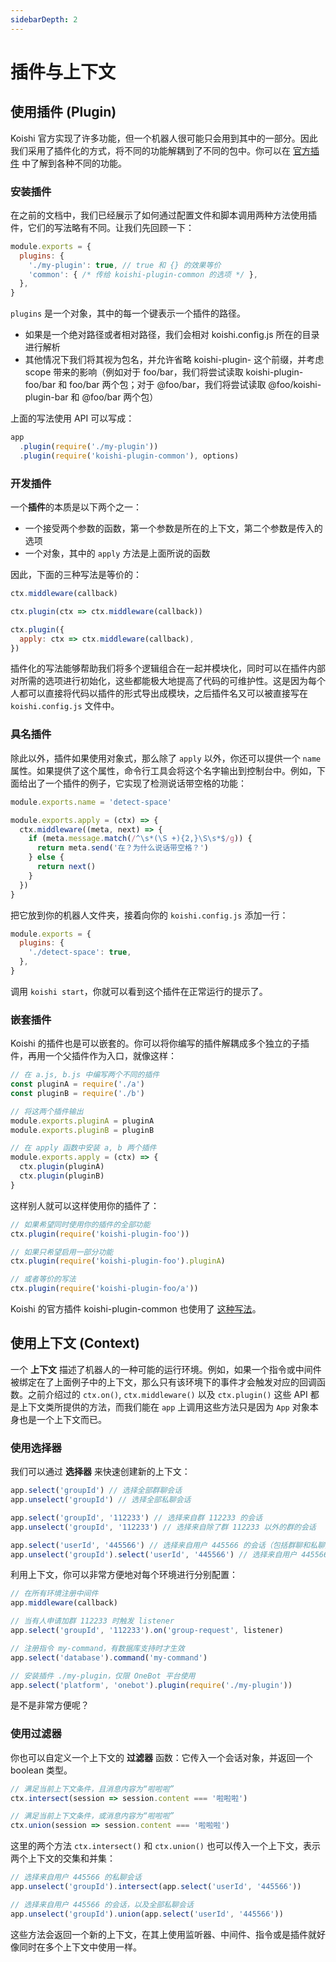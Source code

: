 ```yaml
---
sidebarDepth: 2
---
```


# 插件与上下文

## 使用插件 (Plugin)

Koishi 官方实现了许多功能，但一个机器人很可能只会用到其中的一部分。因此我们采用了插件化的方式，将不同的功能解耦到了不同的包中。你可以在 [官方插件](../plugins/index.md) 中了解到各种不同的功能。

### 安装插件

在之前的文档中，我们已经展示了如何通过配置文件和脚本调用两种方法使用插件，它们的写法略有不同。让我们先回顾一下：

```js koishi.config.js
module.exports = {
  plugins: {
    './my-plugin': true, // true 和 {} 的效果等价
    'common': { /* 传给 koishi-plugin-common 的选项 */ },
  },
}
```

`plugins` 是一个对象，其中的每一个键表示一个插件的路径。

- 如果是一个绝对路径或者相对路径，我们会相对 koishi.config.js 所在的目录进行解析
- 其他情况下我们将其视为包名，并允许省略 koishi-plugin- 这个前缀，并考虑 scope 带来的影响（例如对于 foo/bar，我们将尝试读取 koishi-plugin-foo/bar 和 foo/bar 两个包；对于 @foo/bar，我们将尝试读取 @foo/koishi-plugin-bar 和 @foo/bar 两个包）

上面的写法使用 API 可以写成：

```js index.js
app
  .plugin(require('./my-plugin'))
  .plugin(require('koishi-plugin-common'), options)
```

### 开发插件

一个**插件**的本质是以下两个之一：

- 一个接受两个参数的函数，第一个参数是所在的上下文，第二个参数是传入的选项
- 一个对象，其中的 `apply` 方法是上面所说的函数

因此，下面的三种写法是等价的：

```js
ctx.middleware(callback)

ctx.plugin(ctx => ctx.middleware(callback))

ctx.plugin({
  apply: ctx => ctx.middleware(callback),
})
```

插件化的写法能够帮助我们将多个逻辑组合在一起并模块化，同时可以在插件内部对所需的选项进行初始化，这些都能极大地提高了代码的可维护性。这是因为每个人都可以直接将代码以插件的形式导出成模块，之后插件名又可以被直接写在 `koishi.config.js` 文件中。

### 具名插件

除此以外，插件如果使用对象式，那么除了 `apply` 以外，你还可以提供一个 `name` 属性。如果提供了这个属性，命令行工具会将这个名字输出到控制台中。例如，下面给出了一个插件的例子，它实现了检测说话带空格的功能：

```js detect-space.js
module.exports.name = 'detect-space'

module.exports.apply = (ctx) => {
  ctx.middleware((meta, next) => {
    if (meta.message.match(/^\s*(\S +){2,}\S\s*$/g)) {
      return meta.send('在？为什么说话带空格？')
    } else {
      return next()
    }
  })
}
```

把它放到你的机器人文件夹，接着向你的 `koishi.config.js` 添加一行：

```js koishi.config.js
module.exports = {
  plugins: {
    './detect-space': true,
  },
}
```

调用 `koishi start`，你就可以看到这个插件在正常运行的提示了。

### 嵌套插件

Koishi 的插件也是可以嵌套的。你可以将你编写的插件解耦成多个独立的子插件，再用一个父插件作为入口，就像这样：

```js koishi-plugin-foo/index.js
// 在 a.js, b.js 中编写两个不同的插件
const pluginA = require('./a')
const pluginB = require('./b')

// 将这两个插件输出
module.exports.pluginA = pluginA
module.exports.pluginB = pluginB

// 在 apply 函数中安装 a, b 两个插件
module.exports.apply = (ctx) => {
  ctx.plugin(pluginA)
  ctx.plugin(pluginB)
}
```

这样别人就可以这样使用你的插件了：

```js
// 如果希望同时使用你的插件的全部功能
ctx.plugin(require('koishi-plugin-foo'))

// 如果只希望启用一部分功能
ctx.plugin(require('koishi-plugin-foo').pluginA)

// 或者等价的写法
ctx.plugin(require('koishi-plugin-foo/a'))
```

Koishi 的官方插件 koishi-plugin-common 也使用了 [这种写法](https://github.com/koishijs/koishi/blob/master/packages/plugin-common/src/index.ts)。

## 使用上下文 (Context)

一个 **上下文** 描述了机器人的一种可能的运行环境。例如，如果一个指令或中间件被绑定在了上面例子中的上下文，那么只有该环境下的事件才会触发对应的回调函数。之前介绍过的 `ctx.on()`, `ctx.middleware()` 以及 `ctx.plugin()` 这些 API 都是上下文类所提供的方法，而我们能在 `app` 上调用这些方法只是因为 `App` 对象本身也是一个上下文而已。

### 使用选择器

我们可以通过 **选择器** 来快速创建新的上下文：

```js
app.select('groupId') // 选择全部群聊会话
app.unselect('groupId') // 选择全部私聊会话

app.select('groupId', '112233') // 选择来自群 112233 的会话
app.unselect('groupId', '112233') // 选择来自除了群 112233 以外的群的会话

app.select('userId', '445566') // 选择来自用户 445566 的会话（包括群聊和私聊）
app.unselect('groupId').select('userId', '445566') // 选择来自用户 445566 的私聊会话
```

利用上下文，你可以非常方便地对每个环境进行分别配置：

```js
// 在所有环境注册中间件
app.middleware(callback)

// 当有人申请加群 112233 时触发 listener
app.select('groupId', '112233').on('group-request', listener)

// 注册指令 my-command，有数据库支持时才生效
app.select('database').command('my-command')

// 安装插件 ./my-plugin，仅限 OneBot 平台使用
app.select('platform', 'onebot').plugin(require('./my-plugin'))
```

是不是非常方便呢？

### 使用过滤器

你也可以自定义一个上下文的 **过滤器** 函数：它传入一个会话对象，并返回一个 boolean 类型。

```js
// 满足当前上下文条件，且消息内容为“啦啦啦”
ctx.intersect(session => session.content === '啦啦啦')

// 满足当前上下文条件，或消息内容为“啦啦啦”
ctx.union(session => session.content === '啦啦啦')
```

这里的两个方法 `ctx.intersect()` 和 `ctx.union()` 也可以传入一个上下文，表示两个上下文的交集和并集：

```js
// 选择来自用户 445566 的私聊会话
app.unselect('groupId').intersect(app.select('userId', '445566'))

// 选择来自用户 445566 的会话，以及全部私聊会话
app.unselect('groupId').union(app.select('userId', '445566'))
```

这些方法会返回一个新的上下文，在其上使用监听器、中间件、指令或是插件就好像同时在多个上下文中使用一样。
